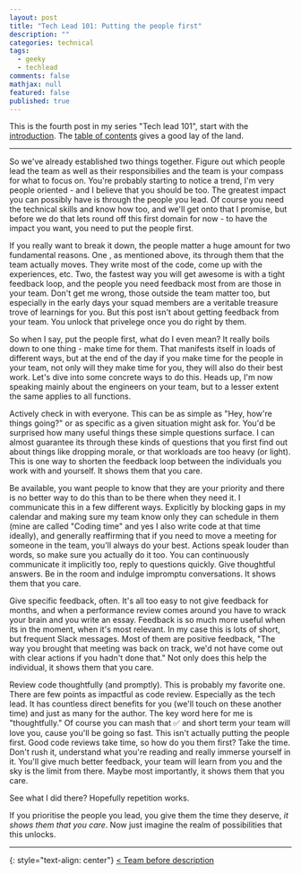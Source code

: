 ```yaml
---
layout: post
title: "Tech Lead 101: Putting the people first"
description: ""
categories: technical
tags:
  - geeky
  - techlead
comments: false
mathjax: null
featured: false
published: true
---
```


This is the fourth post in my series "Tech lead 101", start with the [introduction]({{site.url}}/technical/tech-lead-101-intro). The [table of contents]({{site.url}}/technical/tech-lead-101) gives a good lay of the land.

----

So we've already established two things together. Figure out which people lead the team as well as their responsibilies and the team is your compass for what to focus on. You're probably starting to notice a trend, I'm very people oriented - and I believe that you should be too. The greatest impact you can possibly have is through the people you lead. Of course you need the technical skills and know how too, and we'll get onto that I promise, but before we do that lets round off this first domain for now - to have the impact you want, you need to put the people first.

If you really want to break it down, the people matter a huge amount for two fundamental reasons. One , as mentioned above, its through them that the team actually moves. They write most of the code, come up with the experiences, etc. Two, the fastest way you will get awesome is with a tight feedback loop, and the people you need feedback most from are those in your team. Don't get me wrong, those outside the team matter too, but especially in the early days your squad members are a veritable treasure trove of learnings for you. But this post isn't about getting feedback from your team. You unlock that privelege once you do right by them.

So when I say, put the people first, what do I even mean? It really boils down to one thing - make time for them. That manifests itself in loads of different ways, but at the end of the day if you make time for the people in your team, not only will they make time for you, they will also do their best work. Let's dive into some concrete ways to do this. Heads up, I'm now speaking mainly about the engineers on your team, but to a lesser extent the same applies to all functions.

Actively check in with everyone. This can be as simple as "Hey, how're things going?" or as specific as a given situation might ask for. You'd be surprised how many useful things these simple questions surface. I can almost guarantee its through these kinds of questions that you first find out about things like dropping morale, or that workloads are too heavy (or light). This is one way to shorten the feedback loop between the individuals you work with and yourself. It shows them that you care.

Be available, you want people to know that they are your priority and there is no better way to do this than to be there when they need it. I communicate this in a few different ways. Explicitly by blocking gaps in my calendar and making sure my team know only they can schedule in them (mine are called "Coding time" and yes I also write code at that time ideally), and generally reaffirming that if you need to move a meeting for someone in the team, you'll always do your best. Actions speak louder than words, so make sure you actually do it too. You can continuously communicate it implicitly too, reply to questions quickly. Give thoughtful answers. Be in the room and indulge impromptu conversations. It shows them that you care.

Give specific feedback, often. It's all too easy to not give feedback for months, and when a performance review comes around you have to wrack your brain and you write an essay. Feedback is so much more useful when its in the moment, when it's most relevant. In my case this is lots of short, but frequent Slack messages. Most of them are positive feedback, "The way you brought that meeting was back on track, we'd not have come out with clear actions if you hadn't done that." Not only does this help the individual, it shows them that you care.

Review code thoughtfully (and promptly). This is probably my favorite one. There are few points as impactful as code review. Especially as the tech lead. It has countless direct benefits for you (we'll touch on these another time) and just as many for the author. The key word here for me is "thoughtfully." Of course you can mash that ✅ and short term your team will love you, cause you'll be going so fast. This isn't actually putting the people first. Good code reviews take time, so how do you them first? Take the time. Don't rush it, understand what you're reading and really immerse yourself in it. You'll give much better feedback, your team will learn from you and the sky is the limit from there. Maybe most importantly, it shows them that you care.

See what I did there? Hopefully repetition works.

If you prioritise the people you lead, you give them the time they deserve, _it shows them that you care_. Now just imagine the realm of possibilities that this unlocks.

----

{: style="text-align: center"}
[< Team before description]({{site.url}}/technical/tech-lead-101-team-before-description)

